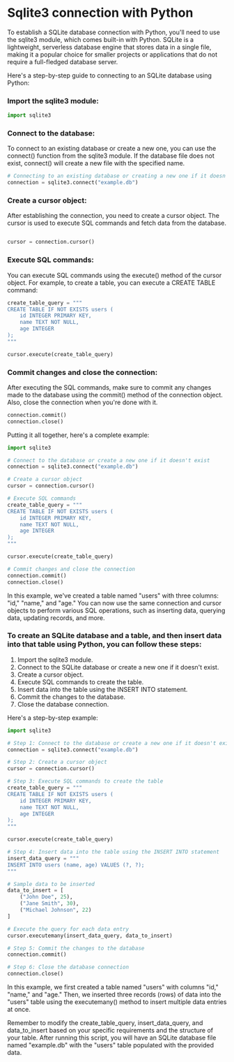 # Sqlite3 connection with Python
To establish a SQLite database connection with Python, you'll need to use the sqlite3 module, which comes built-in with Python. SQLite is a lightweight, serverless database engine that stores data in a single file, making it a popular choice for smaller projects or applications that do not require a full-fledged database server.

Here's a step-by-step guide to connecting to an SQLite database using Python:

### Import the sqlite3 module:
```python
import sqlite3
```
### Connect to the database:

To connect to an existing database or create a new one, you can use the connect() function from the sqlite3 module. If the database file does not exist, connect() will create a new file with the specified name.

```python
# Connecting to an existing database or creating a new one if it doesn't exist
connection = sqlite3.connect("example.db")
```
### Create a cursor object:

After establishing the connection, you need to create a cursor object. The cursor is used to execute SQL commands and fetch data from the database.

```python

cursor = connection.cursor()
```
### Execute SQL commands:

You can execute SQL commands using the execute() method of the cursor object. For example, to create a table, you can execute a CREATE TABLE command:

```python
create_table_query = """
CREATE TABLE IF NOT EXISTS users (
    id INTEGER PRIMARY KEY,
    name TEXT NOT NULL,
    age INTEGER
);
"""

cursor.execute(create_table_query)
```
### Commit changes and close the connection:

After executing the SQL commands, make sure to commit any changes made to the database using the commit() method of the connection object. Also, close the connection when you're done with it.

```python
connection.commit()
connection.close()
```

Putting it all together, here's a complete example:

```python
import sqlite3

# Connect to the database or create a new one if it doesn't exist
connection = sqlite3.connect("example.db")

# Create a cursor object
cursor = connection.cursor()

# Execute SQL commands
create_table_query = """
CREATE TABLE IF NOT EXISTS users (
    id INTEGER PRIMARY KEY,
    name TEXT NOT NULL,
    age INTEGER
);
"""

cursor.execute(create_table_query)

# Commit changes and close the connection
connection.commit()
connection.close()
```

In this example, we've created a table named "users" with three columns: "id," "name," and "age." You can now use the same connection and cursor objects to perform various SQL operations, such as inserting data, querying data, updating records, and more.


### To create an SQLite database and a table, and then insert data into that table using Python, you can follow these steps:

1. Import the sqlite3 module.
2. Connect to the SQLite database or create a new one if it doesn't exist.
3. Create a cursor object.
4. Execute SQL commands to create the table.
5. Insert data into the table using the INSERT INTO statement.
6. Commit the changes to the database.
7. Close the database connection.

Here's a step-by-step example:

```python
import sqlite3

# Step 1: Connect to the database or create a new one if it doesn't exist
connection = sqlite3.connect("example.db")

# Step 2: Create a cursor object
cursor = connection.cursor()

# Step 3: Execute SQL commands to create the table
create_table_query = """
CREATE TABLE IF NOT EXISTS users (
    id INTEGER PRIMARY KEY,
    name TEXT NOT NULL,
    age INTEGER
);
"""

cursor.execute(create_table_query)

# Step 4: Insert data into the table using the INSERT INTO statement
insert_data_query = """
INSERT INTO users (name, age) VALUES (?, ?);
"""

# Sample data to be inserted
data_to_insert = [
    ("John Doe", 25),
    ("Jane Smith", 30),
    ("Michael Johnson", 22)
]

# Execute the query for each data entry
cursor.executemany(insert_data_query, data_to_insert)

# Step 5: Commit the changes to the database
connection.commit()

# Step 6: Close the database connection
connection.close()
```

In this example, we first created a table named "users" with columns "id," "name," and "age." Then, we inserted three records (rows) of data into the "users" table using the executemany() method to insert multiple data entries at once.

Remember to modify the create_table_query, insert_data_query, and data_to_insert based on your specific requirements and the structure of your table. After running this script, you will have an SQLite database file named "example.db" with the "users" table populated with the provided data.
